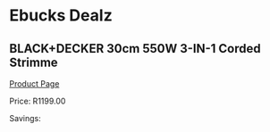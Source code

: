 
# Ebucks Dealz
## BLACK+DECKER 30cm 550W 3-IN-1 Corded Strimme
[Product Page](https://www.ebucks.com/web/shop/productSelected.do?prodId=1069175711&catId=363410833)

Price: R1199.00

Savings: 


	